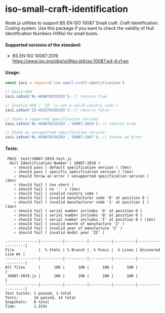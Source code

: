 # iso-small-craft-identification
Node.js utilities to support BS EN ISO 10087 Small craft. Craft identification. Coding system. 
Use this package if you want to check the validity of Hull Identification Numbers (HINs) for small boats.

#### Supported versions of the standard:
- BS EN ISO 10087:2019 <https://www.iso.org/obp/ui/#iso:std:iso:10087:ed-4:v1:en>

#### Usage:
```javascript
const isci = require('iso-small-craft-identification')

// Valid HIN
isci.ishin('NL-HXAB7A33G293'); // returns true

// Invalid HIN ( 'ZZ' is not a valid country code )
isci.ishin('ZZ-HXZZ7A33G293'); // returns false

// State a supported specification version
isci.ishin('NL-HXAB7A33G293','10087:2019'); // returns true

// State an unsupported specification version
isci.ishin('NL-HXAB7A33G293','10087:1847'); // throws an Error
```

#### Tests:
```shell
 PASS  test/10087-2019.test.js
  Hull Identification Number ( 10087:2019 )
    ✓ should pass ( default specification version ) (5ms)
    ✓ should pass ( specific specification version ) (1ms)
    ✓ should throw an error ( unsupported specification version ) (2ms)
    ✓ should fail ( too short )
    ✓ should fail ( no '-' ) (1ms)
    ✓ should fail ( invalid country code )
    ✓ should fail ( invalid manufacturer code '0' at position 0 )
    ✓ should fail ( invalid manufacturer code '1' at position 1 ) (1ms)
    ✓ should fail ( serial number includes 'O' at position 0 )
    ✓ should fail ( serial number includes 'Q' at position 0 )
    ✓ should fail ( serial number includes 'I' at position 0 ) (1ms)
    ✓ should fail ( invalid month of manufacture 'Z' )
    ✓ should fail ( invalid year of manufacture 'Z' )
    ✓ should fail ( invalid model year 'ZZ' )

---------------|----------|----------|----------|----------|-------------------|
File           |  % Stmts | % Branch |  % Funcs |  % Lines | Uncovered Line #s |
---------------|----------|----------|----------|----------|-------------------|
All files      |      100 |      100 |      100 |      100 |                   |
 10087-2019.js |      100 |      100 |      100 |      100 |                   |
---------------|----------|----------|----------|----------|-------------------|
Test Suites: 1 passed, 1 total
Tests:       14 passed, 14 total
Snapshots:   0 total
Time:        1.153s
```